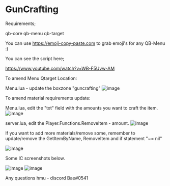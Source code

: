# GunCrafting

Requirements;

qb-core
qb-menu
qb-target


You can use https://emoji-copy-paste.com to grab emoji's for any QB-Menu :)

You can see the script here;

https://www.youtube.com/watch?v=WB-F5Uvw-AM 

To amend Menu Qtarget Location:

Menu.lua - update the boxzone "guncrafting"
![image](https://user-images.githubusercontent.com/47786223/185801988-c718e9b1-c7c9-442f-a731-164fa861987f.png)

To amend material requirements update:

Menu.lua, edit the "txt" field with the amounts you want to craft the item.
![image](https://user-images.githubusercontent.com/47786223/185801763-ec3bc276-07f2-43fe-90cf-1cc870b7842c.png)

server.lua, edit the Player.Functions.RemoveItem - amount.
![image](https://user-images.githubusercontent.com/47786223/185801821-13de5e84-fd24-4084-988b-af66bc24f0c3.png)

If you want to add more materials/remove some, remember to update/remove the GetItemByName, RemoveItem and if statement "~= nil"

![image](https://user-images.githubusercontent.com/47786223/185801903-d42388f4-4db8-45a2-b1ee-96c855030338.png)

Some IC screenshots below.

![image](https://user-images.githubusercontent.com/47786223/185801664-abd46307-835b-46ec-9fa8-11a2c548e27d.png)
![image](https://user-images.githubusercontent.com/47786223/185801682-d0a94fbb-7a51-4475-b72b-97721b7049e6.png)

Any questions hmu - discord Bae#0541
